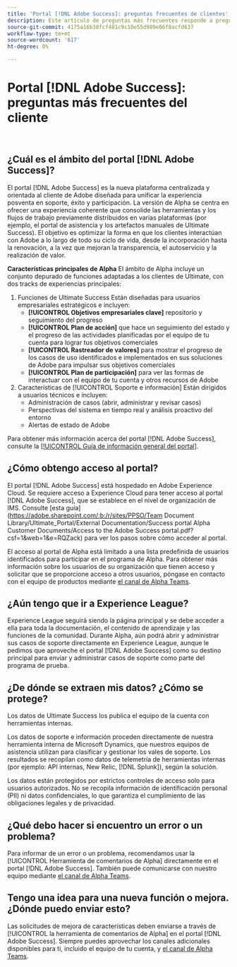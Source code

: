 ```yaml
---
title: 'Portal [!DNL Adobe Success]: preguntas frecuentes de clientes'
description: Este artículo de preguntas más frecuentes responde a preguntas frecuentes sobre el portal  [!DNL Adobe Success] Portal.
source-git-commit: 4175a16b38fcf481c9c10e55d989e86f8acfd637
workflow-type: tm+mt
source-wordcount: '617'
ht-degree: 0%

---
```



# Portal [!DNL Adobe Success]: preguntas más frecuentes del cliente

 

## ¿Cuál es el ámbito del portal [!DNL Adobe Success]?

El portal [!DNL Adobe Success] es la nueva plataforma centralizada y orientada al cliente de Adobe diseñada para unificar la experiencia posventa en soporte, éxito y participación. La versión de Alpha se centra en ofrecer una experiencia coherente que consolide las herramientas y los flujos de trabajo previamente distribuidos en varias plataformas (por ejemplo, el portal de asistencia y los artefactos manuales de Ultimate Success). El objetivo es optimizar la forma en que los clientes interactúan con Adobe a lo largo de todo su ciclo de vida, desde la incorporación hasta la renovación, a la vez que mejoran la transparencia, el autoservicio y la realización de valor.

**Características principales de Alpha**
El ámbito de Alpha incluye un conjunto depurado de funciones adaptadas a los clientes de Ultimate, con dos tracks de experiencias principales:
1. Funciones de Ultimate Success
Están diseñadas para usuarios empresariales estratégicos e incluyen:
   * **[!UICONTROL Objetivos empresariales clave]** repositorio y seguimiento del progreso
   * **[!UICONTROL Plan de acción]** que hace un seguimiento del estado y el progreso de las actividades planificadas por el equipo de tu cuenta para lograr tus objetivos comerciales
   * **[!UICONTROL Rastreador de valores]** para mostrar el progreso de los casos de uso identificados e implementados en sus soluciones de Adobe para impulsar sus objetivos comerciales
   * **[!UICONTROL Plan de participación]** para ver las formas de interactuar con el equipo de tu cuenta y otros recursos de Adobe
1. Características de [!UICONTROL Soporte e información]
Están dirigidos a usuarios técnicos e incluyen:
   * Administración de casos (abrir, administrar y revisar casos)
   * Perspectivas del sistema en tiempo real y análisis proactivo del entorno
   * Alertas de estado de Adobe

Para obtener más información acerca del portal [!DNL Adobe Success], consulte la [[!UICONTROL Guía de información general del portal]](/help/adobe-success-portal/adobe-success-portal-introduction.md).

## ¿Cómo obtengo acceso al portal?

El portal [!DNL Adobe Success] está hospedado en Adobe Experience Cloud. Se requiere acceso a Experience Cloud para tener acceso al portal [!DNL Adobe Success], que se establece en el nivel de organización de IMS. Consulte [esta guía]&#x200B;(https://adobe.sharepoint.com/:b:/r/sites/PPSO/Team Document Library/Ultimate_Portal/External Documentation/Success portal Alpha Customer Documents/Access to the Adobe Success portal.pdf?csf=1&amp;web=1&amp;e=RQZack) para ver los pasos sobre cómo acceder al portal.

El acceso al portal de Alpha está limitado a una lista predefinida de usuarios identificados para participar en el programa de Alpha. Para obtener más información sobre los usuarios de su organización que tienen acceso y solicitar que se proporcione acceso a otros usuarios, póngase en contacto con el equipo de productos mediante [el canal de Alpha Teams](https://teams.microsoft.com/l/channel/19:h-GcuAZs9uF05rervqTdx2U27ohYINuRUIfbMte9B-U1@thread.tacv2/General?groupId=02b87789-3475-47e4-94c1-0981f63ae89f&tenantId=fa7b1b5a-7b34-4387-94ae-d2c178decee1).

## ¿Aún tengo que ir a Experience League?

Experience League seguirá siendo la página principal y se debe acceder a ella para toda la documentación, el contenido de aprendizaje y las funciones de la comunidad. Durante Alpha, aún podrá abrir y administrar sus casos de soporte directamente en Experience League, aunque le pedimos que aproveche el portal [!DNL Adobe Success] como su destino principal para enviar y administrar casos de soporte como parte del programa de prueba.

## ¿De dónde se extraen mis datos? ¿Cómo se protege?

Los datos de Ultimate Success los publica el equipo de la cuenta con herramientas internas.

Los datos de soporte e información proceden directamente de nuestra herramienta interna de Microsoft Dynamics, que nuestros equipos de asistencia utilizan para clasificar y gestionar los vales de soporte. Los resultados se recopilan como datos de telemetría de herramientas internas (por ejemplo: API internas, New Relic, [!DNL Splunk]), según la solución.

Los datos están protegidos por estrictos controles de acceso solo para usuarios autorizados. No se recopila información de identificación personal (PII) ni datos confidenciales, lo que garantiza el cumplimiento de las obligaciones legales y de privacidad.

## ¿Qué debo hacer si encuentro un error o un problema?

Para informar de un error o un problema, recomendamos usar la [!UICONTROL Herramienta de comentarios de Alpha] directamente en el portal [!DNL Adobe Success]. También puede comunicarse con nuestro equipo mediante [el canal de Alpha Teams](https://teams.microsoft.com/l/channel/19:h-GcuAZs9uF05rervqTdx2U27ohYINuRUIfbMte9B-U1@thread.tacv2/General?groupId=02b87789-3475-47e4-94c1-0981f63ae89f&tenantId=fa7b1b5a-7b34-4387-94ae-d2c178decee1).

## Tengo una idea para una nueva función o mejora. ¿Dónde puedo enviar esto?

Las solicitudes de mejora de características deben enviarse a través de [!UICONTROL la herramienta de comentarios de Alpha] en el portal [!DNL Adobe Success]. Siempre puedes aprovechar los canales adicionales disponibles para ti, incluido el equipo de tu cuenta, y [el canal de Alpha Teams](https://teams.microsoft.com/l/channel/19:h-GcuAZs9uF05rervqTdx2U27ohYINuRUIfbMte9B-U1@thread.tacv2/General?groupId=02b87789-3475-47e4-94c1-0981f63ae89f&tenantId=fa7b1b5a-7b34-4387-94ae-d2c178decee1).
